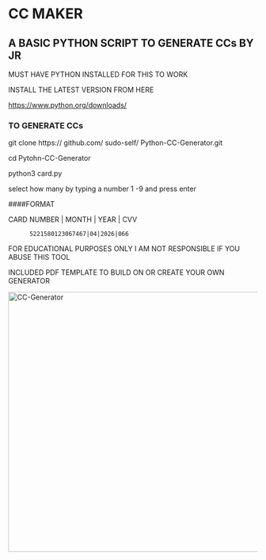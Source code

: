 # CC MAKER

## A BASIC PYTHON SCRIPT TO GENERATE CCs BY JR

MUST HAVE PYTHON INSTALLED FOR THIS TO WORK

INSTALL THE LATEST VERSION FROM HERE

https://www.python.org/downloads/

### TO GENERATE CCs

git clone https:// github.com/ sudo-self/ Python-CC-Generator.git

cd Pytohn-CC-Generator

python3 card.py

select how many by typing a number 1 -9 and press enter

####FORMAT

CARD NUMBER | MONTH | YEAR | CVV

          5221580123067467|04|2026|066

FOR EDUCATIONAL PURPOSES ONLY I AM NOT RESPONSIBLE IF YOU ABUSE THIS TOOL

INCLUDED PDF TEMPLATE TO BUILD ON OR CREATE YOUR OWN GENERATOR

<img width="525" alt="CC-Generator" src="https://user-images.githubusercontent.com/119916323/226211527-12cc41be-f0c1-40dc-a816-3c2d9199c72d.png">

 

